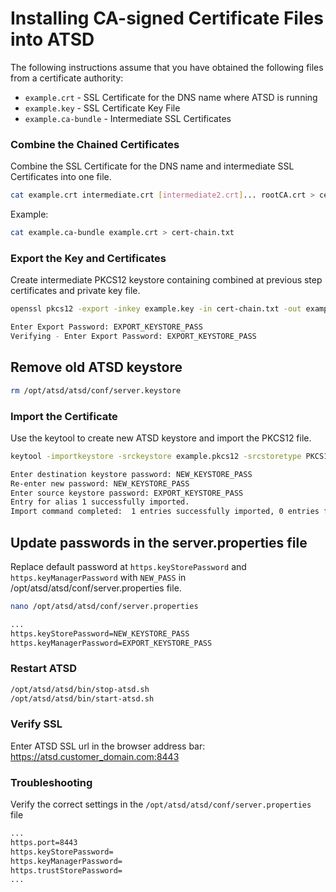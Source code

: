 # Installing CA-signed Certificate Files into ATSD

The following instructions assume that you have obtained the following files from a certificate authority:

* `example.crt` - SSL Certificate for the DNS name where ATSD is running
* `example.key` - SSL Certificate Key File
* `example.ca-bundle` - Intermediate SSL Certificates

### Combine the Chained Certificates 

Combine the SSL Certificate for the DNS name and intermediate SSL Certificates into one file.

```bash
cat example.crt intermediate.crt [intermediate2.crt]... rootCA.crt > cert-chain.txt
```

Example:

```bash
cat example.ca-bundle example.crt > cert-chain.txt
```

### Export the Key and Certificates

Create intermediate PKCS12 keystore containing combined at previous step certificates and private key file.

```bash
openssl pkcs12 -export -inkey example.key -in cert-chain.txt -out example.pkcs12
```

```bash
Enter Export Password: EXPORT_KEYSTORE_PASS
Verifying - Enter Export Password: EXPORT_KEYSTORE_PASS
```

## Remove old ATSD keystore

```bash
rm /opt/atsd/atsd/conf/server.keystore
```
### Import the Certificate	
	
Use the keytool to create new ATSD keystore and import the PKCS12 file.

```bash
keytool -importkeystore -srckeystore example.pkcs12 -srcstoretype PKCS12 -destkeystore /opt/atsd/atsd/conf/server.keystore
```

```bash
Enter destination keystore password: NEW_KEYSTORE_PASS
Re-enter new password: NEW_KEYSTORE_PASS
Enter source keystore password: EXPORT_KEYSTORE_PASS
Entry for alias 1 successfully imported.
Import command completed:  1 entries successfully imported, 0 entries failed or cancelled
```

## Update passwords in the server.properties file

Replace default password at `https.keyStorePassword` and `https.keyManagerPassword` with `NEW_PASS` in /opt/atsd/atsd/conf/server.properties file.

```bash
nano /opt/atsd/atsd/conf/server.properties
```

```bash
...
https.keyStorePassword=NEW_KEYSTORE_PASS
https.keyManagerPassword=EXPORT_KEYSTORE_PASS
```

### Restart ATSD

```bash
/opt/atsd/atsd/bin/stop-atsd.sh
/opt/atsd/atsd/bin/start-atsd.sh
```

### Verify SSL

Enter ATSD SSL url in the browser address bar: https://atsd.customer_domain.com:8443


### Troubleshooting

Verify the correct settings in the `/opt/atsd/atsd/conf/server.properties` file

```bash
...
https.port=8443
https.keyStorePassword=
https.keyManagerPassword=
https.trustStorePassword=
...
```
